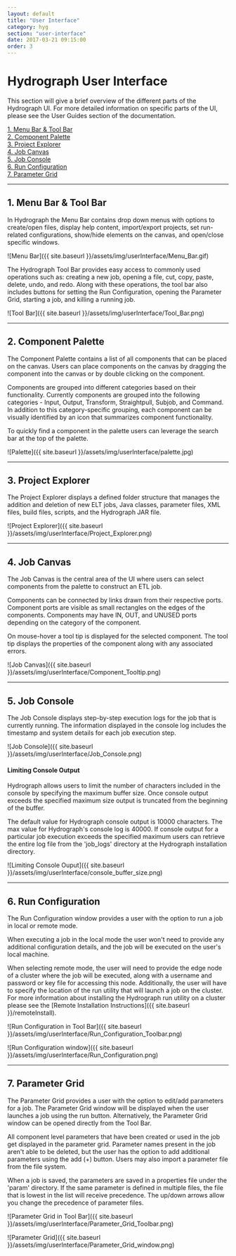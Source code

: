 ```yaml
---
layout: default
title: "User Interface"
category: hyg
section: "user-interface"
date: 2017-03-21 09:15:00
order: 3
---
```


<div class="page-header">
  <h1>Hydrograph User Interface</h1>
</div>

This section will give a brief overview of the different parts of the Hydrograph UI. For more 
detailed information on specific parts of the UI, please see the User Guides section of the 
documentation.

[1. Menu Bar & Tool Bar](#menu-tool-bar)  
[2. Component Palette](#component-palette)  
[3. Project Explorer](#project-explorer)  
[4. Job Canvas](#job-canvas)  
[5. Job Console](#job-console)  
[6. Run Configuration](#run-configuration)  
[7. Parameter Grid](#parameter-grid)  

----------

<a name="menu-tool-bar"/>

## 1. Menu Bar & Tool Bar

In Hydrograph the Menu Bar contains drop down menus with options to create/open files, display 
help content, import/export projects, set run-related configurations, show/hide elements on the
canvas, and open/close specific windows. 

![Menu Bar]({{ site.baseurl }}/assets/img/userInterface/Menu_Bar.gif)

The Hydrograph Tool Bar provides easy access to commonly used operations such as: creating a new 
job, opening a file, cut, copy, paste, delete, undo, and redo. Along with these operations, 
the tool bar also includes buttons for setting the Run Configuration, opening the Parameter Grid, 
starting a job, and killing a running job. 

![Tool Bar]({{ site.baseurl }}/assets/img/userInterface/Tool_Bar.png)

----------

<a name="component-palette"/>

## 2. Component Palette

The Component Palette contains a list of all components that can be placed on the canvas. Users can
place components on the canvas by dragging the component into the canvas or by double clicking on
the component.

Components are grouped into different categories based on their functionality. Currently components 
are grouped into the following categories - Input, Output, Transform, Straightpull, Subjob, and 
Command. In addition to this category-specific grouping, each component can be visually identified 
by an icon that summarizes component functionality.

To quickly find a component in the palette users can leverage the search bar at the top of the 
palette.

![Palette]({{ site.baseurl }}/assets/img/userInterface/palette.jpg)

----------

<a name="project-explorer"/>

## 3. Project Explorer

The Project Explorer displays a defined folder structure that manages the addition and deletion of 
new ELT  jobs, Java classes, parameter files, XML files, build files, scripts, and the Hydrograph JAR 
file.

![Project Explorer]({{ site.baseurl }}/assets/img/userInterface/Project_Explorer.png)

----------

## 4. Job Canvas

The Job Canvas is the central area of the UI where users can select components from the palette to 
construct an ETL job. 

Components can be connected by links drawn from their respective ports. Component ports are visible
as small rectangles on the edges of the components. Components may have IN, OUT, and UNUSED ports
depending on the category of the component. 

On mouse-hover a tool tip is displayed for the selected component. The tool tip displays the 
properties of the component along with any associated errors.

![Job Canvas]({{ site.baseurl }}/assets/img/userInterface/Component_Tooltip.png)

----------

## 5. Job Console

The Job Console displays step-by-step execution logs for the job that is currently running. The 
information displayed in the console log includes the timestamp and system details for each job 
execution step. 

![Job Console]({{ site.baseurl }}/assets/img/userInterface/Job_Console.png)

#### Limiting Console Output
Hydrograph allows users to limit the number of characters included in the console by specifying the
maximum buffer size. Once console output exceeds the specified maximum size output is truncated 
from the beginning of the buffer. 

The default value for Hydrograph console output is 10000 characters. The max value for Hydrograph's
console log is 40000. If console output for a particular job execution exceeds the specified maximum
users can retrieve the entire log file from the 'job_logs' directory at the Hydrograph installation 
directory. 

![Limiting Console Ouput]({{ site.baseurl }}/assets/img/userInterface/console_buffer_size.png)

----------

## 6. Run Configuration

The Run Configuration window provides a user with the option to run a job in local or remote mode.

When executing a job in the local mode the user won't need to provide any additional configuration
details, and the job will be executed on the user's local machine. 

When selecting remote mode, the user will need to provide the edge node of a cluster where the job
will be executed, along with a username and password or key file for accessing this node. 
Additionally, the user will have to specify the location of the run utility that will launch a job
on the cluster. For more information about installing the Hydrograph run utility on a cluster 
please see the [Remote Installation Instructions]({{ site.baseurl }}/remoteInstall). 

![Run Configuration in Tool Bar]({{ site.baseurl }}/assets/img/userInterface/Run_Configuration_Toolbar.png)

![Run Configuration window]({{ site.baseurl }}/assets/img/userInterface/Run_Configuration.png)

----------

## 7. Parameter Grid

The Parameter Grid provides a user with the option to edit/add parameters for a job. The 
Parameter Grid window will be displayed when the user launches a job using the run button. 
Alternatively, the Parameter Grid window can be opened directly from the Tool Bar. 

All component level parameters that have been created or used in the job get displayed in the 
parameter grid. Parameter names present in the job aren't able to be deleted, but the user has the
option to add additional parameters using the add (+) button. Users may also import a parameter file
from the file system. 

When a job is saved, the parameters are saved in a properties file under the 'param' directory. If
the same parameter is defined in multiple files, the file that is lowest in the list will receive
precedence. The up/down arrows allow you change the precedence of parameter files. 

![Parameter Grid in Tool Bar]({{ site.baseurl }}/assets/img/userInterface/Parameter_Grid_Toolbar.png)

![Parameter Grid]({{ site.baseurl }}/assets/img/userInterface/Parameter_Grid_window.png)
